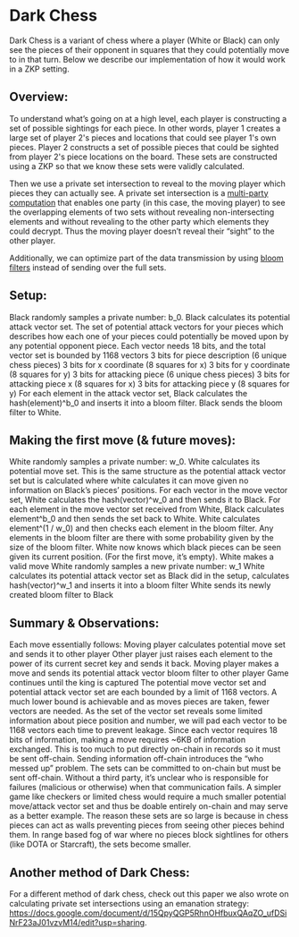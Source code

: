 # Dark Chess
Dark Chess is a variant of chess where a player (White or Black) can only see the pieces of their opponent in squares that they could potentially move to in that turn. Below we describe our implementation of how it would work in a ZKP setting.

## Overview:
To understand what’s going on at a high level, each player is constructing a set of possible sightings for each piece. In other words, player 1 creates a large set of player 2's pieces and locations that could see player 1's own pieces. Player 2 constructs a set of possible pieces that could be sighted from player 2's piece locations on the board. These sets are constructed using a ZKP so that we know these sets were validly calculated.

Then we use a private set intersection to reveal to the moving player which pieces they can actually see. A private set intersection is a [multi-party computation](https://en.wikipedia.org/wiki/Secure_multi-party_computation) that enables one party (in this case, the moving player) to see the overlapping elements of two sets without revealing non-intersecting elements and without revealing to the other party which elements they could decrypt. Thus the moving player doesn’t reveal their “sight” to the other player.

Additionally, we can optimize part of the data transmission by using [bloom filters](https://brilliant.org/wiki/bloom-filter/) instead of sending over the full sets. 

## Setup:
Black randomly samples a private number: b_0.
Black calculates its potential attack vector set. The set of potential attack vectors for your pieces which describes how each one of your pieces could potentially be moved upon by any potential opponent piece. Each vector needs 18 bits, and the total vector set is bounded by 1168 vectors
3 bits for piece description (6 unique chess pieces)
3 bits for x coordinate (8 squares for x)
3 bits for y coordinate (8 squares for y)
3 bits for attacking piece (6 unique chess pieces)
3 bits for attacking piece x (8 squares for x)
3 bits for attacking piece y (8 squares for y)
For each element in the attack vector set, Black calculates the hash(element)^b_0 and inserts it into a bloom filter.
Black sends the bloom filter to White.

## Making the first move (& future moves):
White randomly samples a private number: w_0.
White calculates its potential move set. This is the same structure as the potential attack vector set but is calculated where white calculates it can move given no information on Black’s pieces’ positions. 
For each vector in the move vector set, White calculates the hash(vector)^w_0 and then sends it to Black.
For each element in the move vector set received from White, Black calculates element^b_0 and then sends the set back to White.
White calculates element^(1 / w_0) and then checks each element in the bloom filter. Any elements in the bloom filter are there with some probability given by the size of the bloom filter. White now knows which black pieces can be seen given its current position. (For the first move, it’s empty).
White makes a valid move
White randomly samples a new private number: w_1
White calculates its potential attack vector set as Black did in the setup, calculates hash(vector)^w_1 and inserts it into a bloom filter
White sends its newly created bloom filter to Black

## Summary & Observations:
Each move essentially follows:
Moving player calculates potential move set and sends it to other player
Other player just raises each element to the power of its current secret key and sends it back.
Moving player makes a move and sends its potential attack vector bloom filter to other player
Game continues until the king is captured
The potential move vector set and potential attack vector set are each bounded by a limit of 1168 vectors. A much lower bound is achievable and as moves pieces are taken, fewer vectors are needed. As the set of the vector set reveals some limited information about piece position and number, we will pad each vector to be 1168 vectors each time to prevent leakage.
Since each vector requires 18 bits of information, making a move requires ~6KB of information exchanged. This is too much to put directly on-chain in records so it must be sent off-chain.
Sending information off-chain introduces the “who messed up” problem. The sets can be committed to on-chain but must be sent off-chain. Without a third party, it’s unclear who is responsible for failures (malicious or otherwise) when that communication fails.
A simpler game like checkers or limited chess would require a much smaller potential move/attack vector set and thus be doable entirely on-chain and may serve as a better example.
The reason these sets are so large is because in chess pieces can act as walls preventing pieces from seeing other pieces behind them. In range based fog of war where no pieces block sightlines for others (like DOTA or Starcraft), the sets become smaller. 

## Another method of Dark Chess:
For a different method of dark chess, check out this paper we also wrote on calculating private set intersections using an emanation strategy: https://docs.google.com/document/d/15QpyQGP5RhnOHfbuxQAqZO_ufDSiNrF23aJ01vzvM14/edit?usp=sharing.
